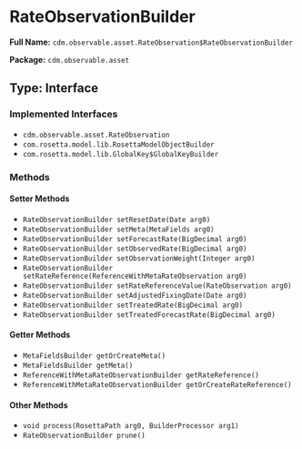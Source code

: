 # RateObservationBuilder

**Full Name:** `cdm.observable.asset.RateObservation$RateObservationBuilder`

**Package:** `cdm.observable.asset`

## Type: Interface

### Implemented Interfaces

- `cdm.observable.asset.RateObservation`
- `com.rosetta.model.lib.RosettaModelObjectBuilder`
- `com.rosetta.model.lib.GlobalKey$GlobalKeyBuilder`

### Methods

#### Setter Methods

- `RateObservationBuilder setResetDate(Date arg0)`
- `RateObservationBuilder setMeta(MetaFields arg0)`
- `RateObservationBuilder setForecastRate(BigDecimal arg0)`
- `RateObservationBuilder setObservedRate(BigDecimal arg0)`
- `RateObservationBuilder setObservationWeight(Integer arg0)`
- `RateObservationBuilder setRateReference(ReferenceWithMetaRateObservation arg0)`
- `RateObservationBuilder setRateReferenceValue(RateObservation arg0)`
- `RateObservationBuilder setAdjustedFixingDate(Date arg0)`
- `RateObservationBuilder setTreatedRate(BigDecimal arg0)`
- `RateObservationBuilder setTreatedForecastRate(BigDecimal arg0)`

#### Getter Methods

- `MetaFieldsBuilder getOrCreateMeta()`
- `MetaFieldsBuilder getMeta()`
- `ReferenceWithMetaRateObservationBuilder getRateReference()`
- `ReferenceWithMetaRateObservationBuilder getOrCreateRateReference()`

#### Other Methods

- `void process(RosettaPath arg0, BuilderProcessor arg1)`
- `RateObservationBuilder prune()`

